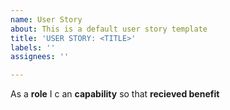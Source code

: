 ```yaml
---
name: User Story
about: This is a default user story template
title: 'USER STORY: <TITLE>'
labels: ''
assignees: ''

---
```


As a **role** I c an **capability** so that **recieved benefit**

